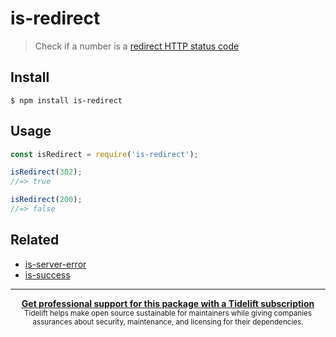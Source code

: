 # is-redirect

> Check if a number is a [redirect HTTP status code](https://en.wikipedia.org/wiki/List_of_HTTP_status_codes#3xx_Redirection)


## Install

```
$ npm install is-redirect
```


## Usage

```js
const isRedirect = require('is-redirect');

isRedirect(302);
//=> true

isRedirect(200);
//=> false
```


## Related

- [is-server-error](https://github.com/arthurvr/is-server-error)
- [is-success](https://github.com/arthurvr/is-success)


---

<div align="center">
	<b>
		<a href="https://tidelift.com/subscription/pkg/npm-is-redirect?utm_source=npm-is-redirect&utm_medium=referral&utm_campaign=readme">Get professional support for this package with a Tidelift subscription</a>
	</b>
	<br>
	<sub>
		Tidelift helps make open source sustainable for maintainers while giving companies<br>assurances about security, maintenance, and licensing for their dependencies.
	</sub>
</div>
